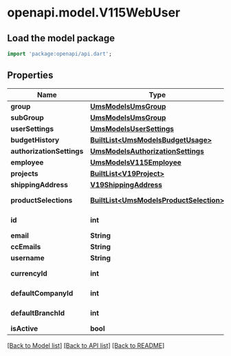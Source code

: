 # openapi.model.V115WebUser

## Load the model package
```dart
import 'package:openapi/api.dart';
```

## Properties
Name | Type | Description | Notes
------------ | ------------- | ------------- | -------------
**group** | [**UmsModelsUmsGroup**](UmsModelsUmsGroup.md) |  | [optional] 
**subGroup** | [**UmsModelsUmsGroup**](UmsModelsUmsGroup.md) |  | [optional] 
**userSettings** | [**UmsModelsUserSettings**](UmsModelsUserSettings.md) |  | 
**budgetHistory** | [**BuiltList&lt;UmsModelsBudgetUsage&gt;**](UmsModelsBudgetUsage.md) | Webshop user budget history | [optional] 
**authorizationSettings** | [**UmsModelsAuthorizationSettings**](UmsModelsAuthorizationSettings.md) |  | 
**employee** | [**UmsModelsV115Employee**](UmsModelsV115Employee.md) |  | 
**projects** | [**BuiltList&lt;V19Project&gt;**](V19Project.md) | Optional list of projects where webshop user's orders can be recorded | [optional] 
**shippingAddress** | [**V19ShippingAddress**](V19ShippingAddress.md) |  | [optional] 
**productSelections** | [**BuiltList&lt;UmsModelsProductSelection&gt;**](UmsModelsProductSelection.md) | List of product selections for webshop user, no product selection = full webshop product range | [optional] 
**id** | **int** | Employee ID, as retrievable from <a href=\"?deepLinking=true#/Employee/GetCustomerEmployees\">/api/Employee</a> | [optional] 
**email** | **String** | E-mail address | 
**ccEmails** | **String** | CC emails for webshop user, separated by semicolon | [optional] 
**username** | **String** | User name | 
**currencyId** | **int** | Id of currency, as retrievable from <a href=\"?deepLinking=true#/Currency/CurrencyCodes\">/api/Currency</a> | [optional] 
**defaultCompanyId** | **int** | ID of default company for webuser, as retrievable from <a href=\"?deepLinking=true#/Company/GetAllCompanies\">/api/Company</a> | [optional] 
**defaultBranchId** | **int** | ID of default branch for webuser, as retrievable from <a href=\"?deepLinking=true#/Branch/GetBranches\">/api/Branch</a> | [optional] 
**isActive** | **bool** | Webuser login is activated | [optional] 

[[Back to Model list]](../README.md#documentation-for-models) [[Back to API list]](../README.md#documentation-for-api-endpoints) [[Back to README]](../README.md)



